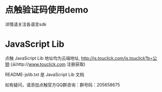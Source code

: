 # 点触验证码使用demo

详情请关注各语言sdk

# JavaScript Lib 

点触 JavaScript Lib 地址均为云端地址, http://js.touclick.com/js.touclick?b=公钥 (从http://www.touclick.com 注册获取)

README-jslib.txt 是 JavaScript Lib 文档 

如有疑问，请添加点触官方QQ群咨询：群号码：205658675
